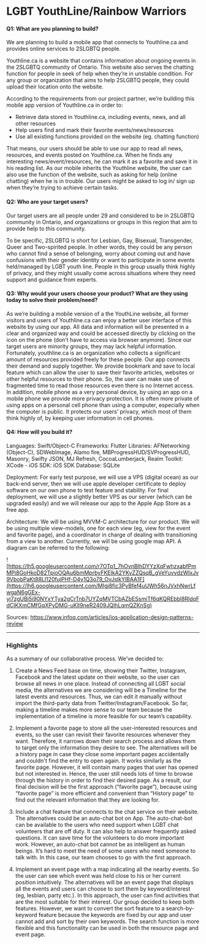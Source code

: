 # LGBT YouthLine/Rainbow Warriors


#### Q1: What are you planning to build?

We are planning to build a mobile app that connects to Youthline.ca and provides online services to 2SLGBTQ people.

Youthline.ca is a website that contains information about ongoing events in the 2SLGBTQ community of Ontario. This website also serves the chatting function for people in seek of help when they’re in unstable condition. For any group or organization that aims to help 2SLGBTQ people, they could upload their location onto the website.

According to the requirements from our project partner, we’re building this mobile app version of Youthline.ca in order to:
  * Retrieve data stored in Youthline.ca, including events, news, and all other resources
  * Help users find and mark their favorite events/news/resources
  * Use all existing functions provided on the website (eg. chatting function)

That means, our users should be able to use our app to read all news, resources, and events posted on Youthline.ca. When he finds any interesting news/event/resources, he can mark it as a favorite and save it in his reading list. As our mobile inherits the Youthline website, the user can also use the function of the website, such as asking for help (online chatting) when he is in trouble. Our users might be asked to log in/ sign up when they’re trying to achieve certain tasks. 



#### Q2: Who are your target users?

Our target users are all people under 29 and considered to be in 2SLGBTQ community in Ontario, and organizations or groups in this region that aim to provide help to this community. 

To be specific, 2SLGBTQ is short for Lesbian, Gay, Bisexual, Transgender, Queer and Two-spirited people. In other words, they could be any person who cannot find a sense of belonging, worry about coming out and have confusions with their gender identity or want to participate in some events held/managed by LGBT youth line. People in this group usually think highly of privacy, and they might usually come across situations where they need support and guidance from experts.


#### Q3: Why would your users choose your product? What are they using today to solve their problem/need?

As we’re building a mobile version of a the YouthLine website, all former visitors and users of Youthline.ca can enjoy a better user interface of this website by using our app. All data and information will be presented in a clear and organized way and could be accessed directly by clicking on the icon on the phone (don’t have to access via browser anymore). Since our target users are minority groups, they may lack helpful information. Fortunately, youthline.ca is an organization who collects a significant amount of resources provided freely for these people. Our app connects their demand and supply together. We provide bookmark and save to local feature which can allow the user to save their favorite articles, websites or other helpful resources to their phone. So, the user can make use of fragmented time to read those resources even there is no Internet access.  In addition, mobile phone as a very personal device, by using an app on a mobile phone we provide more privacy protection. It is often more private of using apps on a personal cell phone than using a computer, especially when the computer is public. It protects our users’ privacy, which most of them think highly of, by keeping user information in cell phones.


#### Q4: How will you build it?

Languages: Swift/Object-C
Frameworks: Flutter
Libraries: AFNetworking (Object-C), SDWebImage, Alamo fire, MBProgressHUD/SVProgressHUD, Masonry, Swifty JSON, MJ Refresh, CocoaLumberjack, Realm
Toolkit:  XCode - iOS
SDK: iOS SDK
Database: SQLite

Deployment: 
For early test purpose, we will use a VPS (digital ocean) as our back-end server, then we will use apple developer certificate to deploy software on our own phone to test feature and stability. For final deployment, we will use a slightly better VPS as our server (which can be upgraded easily) and we will release our app to the Apple App Store as a free app.

Architecture:
We will be using MVVM-C architecture for our product. We will be using multiple view-models, one for each view (eg, view for the event and favorite page), and a coordinator in charge of dealing with transitioning from a view to another. Currently, we will be using google map API. A diagram can be referred to the following:

![https://lh5.googleusercontent.com/r7OTp1_7hOvnBIhDYYzXqFwhzxabfPmMPi8GoHkoD82TpioOQAu6bmMprbyFKEIkA2YKvZZQsqB_gVeYuvvdzWIxJv9VbobPaKt88Ll120fujPHf-D4y1Q3o79_OvJslkYlBAA1F](https://lh6.googleusercontent.com/MIgj8fic3PyBfef4uUWh56nJVxhNwrLfwgaN6gGEx-yj7zgUBi5i90NYxYTya2gCrTnb7UYZqMVTCbAZbESsmiTf6qKQREbbl8RldqFdClKXmCMfGqXPyDMG-uKlI9neR2409JQIhLqmQZKnSg)

Sources: <https://www.infoq.com/articles/ios-application-design-patterns-review>

----

### Highlights

As a summary of our collaborative process. We’ve decided to:
 
1. Create a News Feed base on time, showing their Twitter, Instagram, Facebook and the latest update on their website, so the user can browse all news in one place. Instead of connecting all LGBT social media, the alternatives we are considering will be a Timeline for the latest events and resources. Thus, we can edit it manually without import the third-party data from Twitter/Instagram/Facebook.
So far, making a timeline makes more sense to our team because the implementation of a timeline is more feasible for our team’s capability.
 
2. Implement a favorite page to store all the user-interested resources and events, so the user can revisit their favorite resources whenever they want. Therefore, it narrows down their search process and allows them to target only the information they desire to see. The alternatives will be a history page in case they close some important pages accidentally and couldn't find the entry to open again. It works similarly as the favorite page. However, it will contain many pages that user has opened but not interested in. Hence, the user still needs lots of time to browse through the history in order to find their desired page. As a result, our final decision will be the first approach (“favorite page”), because using “favorite page” is more efficient and convenient than “History page” to find out the relevant information that they are looking for.
 
3. Include a chat feature that connects to the chat service on their website. The alternatives could be an auto-chat bot on App. The auto-chat-bot can be available to the users who need support when LGBT chat volunteers that are off duty. It can also help to answer frequently asked questions. It can save time for the volunteers to do more important work. However, an auto-chat bot cannot be as intelligent as human beings. It’s hard to meet the need of some users who need someone to talk with. In this case, our team chooses to go with the first approach. 
 
4. Implement an event page with a map indicating all the nearby events. So the user can see which event was held close to his or her current position intuitively. The alternatives will be an event page that displays all the events and users can choose to sort them by keyword/interest (eg, lesbian, party etc.). In this approach, the user can find activities that are the most suitable for their interest. Our group decided to keep both features. However, we want to convert the sort feature to a search-by-keyword feature because the keywords are fixed by our app and user cannot add and sort by their own keywords. The search function is more flexible and this functionality can be used in both the resource page and event page. 